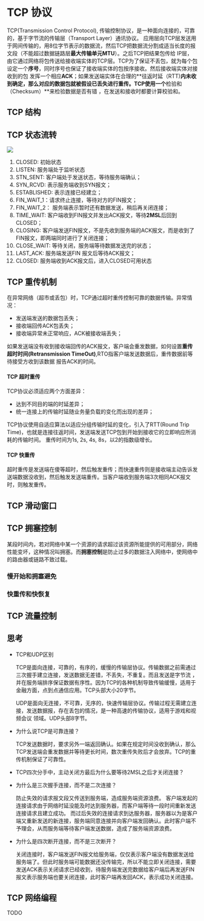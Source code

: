 
# TCP 协议

TCP(Transmission Control Protocol), 传输控制协议，是一种面向连接的，可靠的，基于字节流的传输层（Transport Layer）通讯协议。
应用层向TCP层发送用于网间传输的，用8位字节表示的数据流，然后TCP把数据流分割成适当长度的报文段（不能超过数据链路层**最大传输单元MTU**）。之后TCP把结果包传给
IP层，由它通过网络将包传送给接收端实体的TCP层。TCP为了保证不丢包，就为每个包设定一个**序号**，同时序号也保证了接收端实体的包按序接收。然后接收端实体对接收到的包
发挥一个相应**ACK**；如果发送端实体在合理的**往返时延（RTT)**内未收到确定，那么对应的数据包就被假设已丢失进行重传。TCP使用一个**检验和（Checksum）**来检验数据是否有错
，在发送和接收时都要计算校验和。

## TCP 结构

## TCP 状态流转

![][1]

1. CLOSED: 初始状态
2. LISTEN: 服务端处于监听状态
3. STN_SENT: 客户端处于发送状态，等待服务端确认；
4. SYN_RCVD: 表示服务端收到SYN报文；
5. ESTABLISHED: 表示连接已经建立；
6. FIN_WAIT_1：请求终止连接，等待对方的FIN报文；
7. FIN_WAIT_2： 服务端表示暂时还有数据发送，稍后再关闭连接；
8. TIME_WAIT: 客户端收到FIN报文并发出ACK报文，等待**2MSL**后回到CLOSED；
9. CLOSING: 客户端发送FIN报文，不是先收到服务端的ACK报文，而是收到了FIN报文，即两端同时进行了关闭连接；
10. CLOSE_WAIT: 等待关闭，服务端等待数据发送完的状态；
11. LAST_ACK: 服务端发送FIN 报文后等待ACK报文；
12. CLOSED: 服务端收到ACK报文后，进入CLOSED可用状态


## TCP 重传机制

在异常网络（超市或丢包）时，TCP通过超时重传控制可靠的数据传输。异常情况：

* 发送端发送的数据包丢失；
* 接收端回传ACK包丢失；
* 接收端异常未正常响应，ACK被接收端丢失；

如果发送端没有收到接收端回传的ACK报文，客户端会重发数据，如何设置**重传超时时间(Retransmission TimeOut)**,RTO指客户端发送数据后，重传数据前等待接受方收到该数据
报告ACK的时间。

#### TCP 超时重传

TCP协议必须适应两个方面差异：

* 达到不同目的端的时延差异；
* 统一连接上的传输时延随业务量负载的变化而出现的差异；

TCP协议使用自适应算法以适应分组传输时延的变化，引入了RTT(Round Trip Time)，也就是连接往返时间，发送端发送TCP包到开始到接收它的立即响应所消耗的传输时间。
重传时间为1s, 2s, 4s, 8s，以2的指数级增长。

#### TCP 快重传

超时重传是发送端在傻等超时，然后触发重传；而快速重传则是接收端主动告诉发送端数据没收到，然后触发发送端重传。当客户端收到服务端3次相同ACK报文时，则触发重传。

## TCP 滑动窗口


## TCP 拥塞控制

某段时间内，若对网络中某一个资源的请求超过该资源所能提供的可用部分，网络性能变坏，这种情况叫拥塞。而**拥塞控制**是防止过多的数据注入网络中，使网络中的路由器或链路不致过载。

### 慢开始和拥塞避免

### 快重传和快恢复


## TCP 流量控制



## 思考
* TCP和UDP区别

	TCP是面向连接，可靠的，有序的，缓慢的传输层协议。传输数据之前需通过三次握手建立连接，发送数据无差错，不丢失，不重复。而且发送是字节流
	，并在服务端排序保证数据有序性。因为TCP的各种机制导致传输缓慢，适用于金融方面，点到点通信应用。TCP头部大小20字节。

	UDP是面向无连接，不可靠，无序的，快速传输层协议。传输过程无需建立连接，发送数据报，存在丢包的情况，是一种高速的传输协议，适用于游戏和视频会议
	领域。UDP头部8字节。

* 为什么说TCP是可靠连接？

	TCP发送数据时，要求另外一端返回确认。如果在规定时间没收到确认，那么TCP发送端会重发数据并等待更长时间，数次重传失败后才会放弃。TCP的重传机制保证了可靠性。

* TCP四次分手中，主动关闭方最后为什么要等待2MSL之后才关闭连接？

* 为什么是三次握手连接，而不是二次连接？
	
	防止失效的请求报文段又传送到服务端，造成服务端资源浪费。
	客户端发起的连接请求由于网络时延没能及时达到服务器，而客户端等待一段时间重新发送连接请求且建立成功。 而过后失效的连接请求到达服务器，服务器以为是客户端又重新发送的新连接，服务端同意连接并向客户端发回确认。此时客户端不予理会，从而服务端等待客户端发送数据，造成了服务端资源浪费。

* 为什么是四次断开连接，而不是三次断开？
	
	关闭连接时，客户端发送FIN报文给服务端，仅仅表示客户端没有数据发送给服务端了。但此时服务端可能数据还没传输完，所以不能立即关闭连接，需要发送ACK表示关闭请求已经收到，待服务端发送完数据给客户端后再发送FIN报文表示服务端也要关闭连接，此时客户端再发回ACK，表示成功关闭连接。

## TCP 网络编程

  TODO

[1]: tcp_state.png